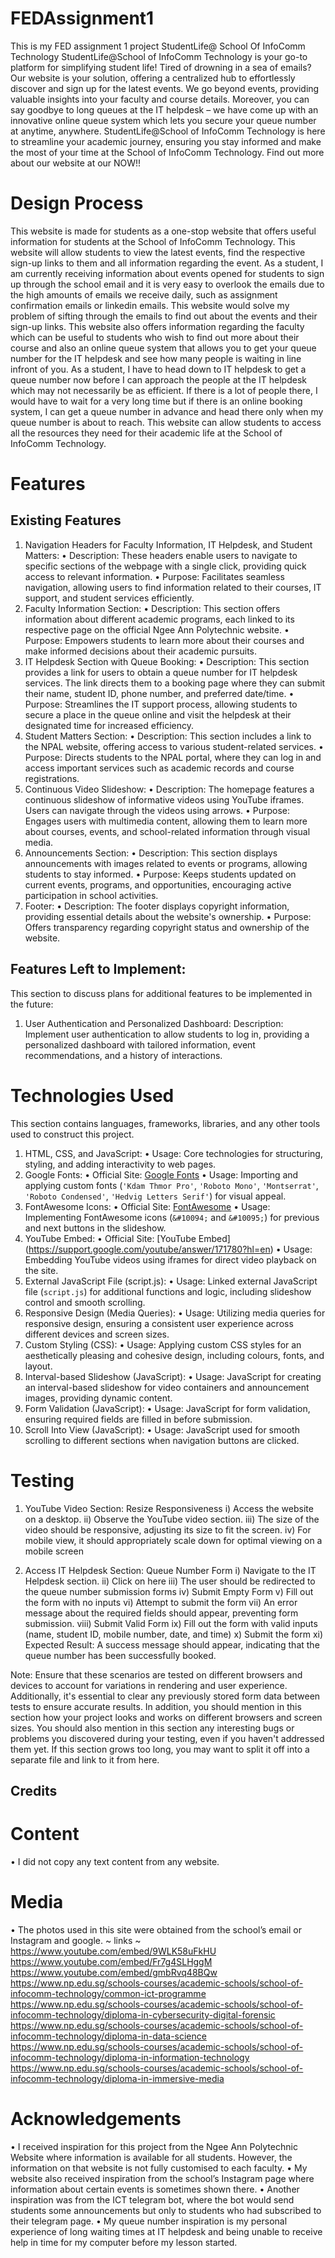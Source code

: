 # FEDAssignment1
This is my FED assignment 1 project
StudentLife@ School Of InfoComm Technology
StudentLife@School of InfoComm Technology is your go-to platform for simplifying student life! Tired of drowning in a sea of emails? Our website is your solution, offering a centralized hub to effortlessly discover and sign up for the latest events. We go beyond events, providing valuable insights into your faculty and course details. Moreover, you can say goodbye to long queues at the IT helpdesk – we have come up with an innovative online queue system which lets you secure your queue number at anytime, anywhere. StudentLife@School of InfoComm Technology is here to streamline your academic journey, ensuring you stay informed and make the most of your time at the School of InfoComm Technology. Find out more about our website at our NOW!!

# Design Process
This website is made for students as a one-stop website that offers useful information for students at the School of InfoComm Technology. This website will allow students to view the latest events, find the respective sign-up links to them and all information regarding the event. As a student, I am currently receiving information about events opened for students to sign up through the school email and it is very easy to overlook the emails due to the high amounts of emails we receive daily, such as assignment confirmation emails or linkedin emails. This website would solve my problem of sifting through the emails to find out about the events and their sign-up links. This website also offers information regarding the faculty which can be useful to students who wish to find out more about their course and also an online queue system that allows you to get your queue number for the IT helpdesk and see how many people is waiting in line infront of you. As a student, I have to head down to IT helpdesk to get a queue number now before I can approach the people at the IT helpdesk which may not necessarily be as efficient. If there is a lot of people there, I would have to wait for a very long time but if there is an online booking system, I can get a queue number in advance and head there only when my queue number is about to reach. This website can allow students to access all the resources they need for their academic life at the School of InfoComm Technology.

# Features
## Existing Features
1.	Navigation Headers for Faculty Information, IT Helpdesk, and Student Matters:
•	Description: These headers enable users to navigate to specific sections of the webpage with a single click, providing quick access to relevant information.
•	Purpose: Facilitates seamless navigation, allowing users to find information related to their courses, IT support, and student services efficiently.
2.	Faculty Information Section:
•	Description: This section offers information about different academic programs, each linked to its respective page on the official Ngee Ann Polytechnic website.
•	Purpose: Empowers students to learn more about their courses and make informed decisions about their academic pursuits.
3.	IT Helpdesk Section with Queue Booking:
•	Description: This section provides a link for users to obtain a queue number for IT helpdesk services. The link directs them to a booking page where they can submit their name, student ID, phone number, and preferred date/time.
•	Purpose: Streamlines the IT support process, allowing students to secure a place in the queue online and visit the helpdesk at their designated time for increased efficiency.
4.	Student Matters Section:
•	Description: This section includes a link to the NPAL website, offering access to various student-related services.
•	Purpose: Directs students to the NPAL portal, where they can log in and access important services such as academic records and course registrations.
5.	Continuous Video Slideshow:
•	Description: The homepage features a continuous slideshow of informative videos using YouTube iframes. Users can navigate through the videos using arrows.
•	Purpose: Engages users with multimedia content, allowing them to learn more about courses, events, and school-related information through visual media.
6.	Announcements Section:
•	Description: This section displays announcements with images related to events or programs, allowing students to stay informed.
•	Purpose: Keeps students updated on current events, programs, and opportunities, encouraging active participation in school activities.
7.	Footer:
•	Description: The footer displays copyright information, providing essential details about the website's ownership.
•	Purpose: Offers transparency regarding copyright status and ownership of the website.

## Features Left to Implement:
This section to discuss plans for additional features to be implemented in the future:
1.	User Authentication and Personalized Dashboard:
Description: Implement user authentication to allow students to log in, providing a personalized dashboard with tailored information, event recommendations, and a history of interactions.

# Technologies Used
This section contains languages, frameworks, libraries, and any other tools used to construct this project. 
1.	HTML, CSS, and JavaScript:
•	Usage: Core technologies for structuring, styling, and adding interactivity to web pages.
2.	Google Fonts:
•	Official Site: [Google Fonts](https://fonts.google.com/)
•	Usage: Importing and applying custom fonts (`'Kdam Thmor Pro'`, `'Roboto Mono'`, `'Montserrat'`, `'Roboto Condensed'`, `'Hedvig Letters Serif'`) for visual appeal.
3.	FontAwesome Icons:
•	Official Site: [FontAwesome](https://fontawesome.com/)
•	Usage: Implementing FontAwesome icons (`&#10094;` and `&#10095;`) for previous and next buttons in the slideshow.
4.	YouTube Embed:
•	Official Site: [YouTube Embed] (https://support.google.com/youtube/answer/171780?hl=en)
•	Usage: Embedding YouTube videos using iframes for direct video playback on the site.
5.	External JavaScript File (script.js):
•	Usage: Linked external JavaScript file (`script.js`) for additional functions and logic, including slideshow control and smooth scrolling.
6.	Responsive Design (Media Queries):
•	Usage: Utilizing media queries for responsive design, ensuring a consistent user experience across different devices and screen sizes.
7.	Custom Styling (CSS):
•	Usage: Applying custom CSS styles for an aesthetically pleasing and cohesive design, including colours, fonts, and layout.
8.	Interval-based Slideshow (JavaScript):
•	Usage: JavaScript for creating an interval-based slideshow for video containers and announcement images, providing dynamic content.
9.	Form Validation (JavaScript):
•	Usage: JavaScript for form validation, ensuring required fields are filled in before submission.
10.	Scroll Into View (JavaScript):
•	Usage: JavaScript used for smooth scrolling to different sections when navigation buttons are clicked.

# Testing
1.	YouTube Video Section: Resize Responsiveness
i)	Access the website on a desktop.
ii)	Observe the YouTube video section.
iii)	The size of the video should be responsive, adjusting its size to fit the screen.
iv)	For mobile view, it should appropriately scale down for optimal viewing on a mobile screen

2.	Access IT Helpdesk Section: Queue Number Form
i)	Navigate to the IT Helpdesk section.
ii)	Click on here 
iii)	The user should be redirected to the queue number submission forms
iv)	Submit Empty Form
v)	Fill out the form with no inputs
vi)	Attempt to submit the form
vii)	An error message about the required fields should appear, preventing form submission.
viii)	Submit Valid Form
ix)	Fill out the form with valid inputs (name, student ID, mobile number, date, and time)
x)	Submit the form
xi)	Expected Result: A success message should appear, indicating that the queue number has been successfully booked.

Note: Ensure that these scenarios are tested on different browsers and devices to account for variations in rendering and user experience. Additionally, it's essential to clear any previously stored form data between tests to ensure accurate results.
In addition, you should mention in this section how your project looks and works on different browsers and screen sizes.
You should also mention in this section any interesting bugs or problems you discovered during your testing, even if you haven't addressed them yet.
If this section grows too long, you may want to split it off into a separate file and link to it from here.

## Credits
# Content
•	I did not copy any text content from any website.

# Media
•	The photos used in this site were obtained from the school’s email or Instagram and google.
~ links ~
https://www.youtube.com/embed/9WLK58uFkHU
https://www.youtube.com/embed/Fr7g4SLHggM
https://www.youtube.com/embed/gmbRvq48BQw
https://www.np.edu.sg/schools-courses/academic-schools/school-of-infocomm-technology/common-ict-programme
https://www.np.edu.sg/schools-courses/academic-schools/school-of-infocomm-technology/diploma-in-cybersecurity-digital-forensic
https://www.np.edu.sg/schools-courses/academic-schools/school-of-infocomm-technology/diploma-in-data-science
https://www.np.edu.sg/schools-courses/academic-schools/school-of-infocomm-technology/diploma-in-information-technology
https://www.np.edu.sg/schools-courses/academic-schools/school-of-infocomm-technology/diploma-in-immersive-media

# Acknowledgements
•	I received inspiration for this project from the Ngee Ann Polytechnic Website where information is available for all students. However, the information on that website is not fully customised to each faculty.
•	My website also received inspiration from the school’s Instagram page where information about certain events is sometimes shown there. 
•	Another inspiration was from the ICT telegram bot, where the bot would send students some announcements but only to students who had subscribed to their telegram page.
•	My queue number inspiration is my personal experience of long waiting times at IT helpdesk and being unable to receive help in time for my computer before my lesson started.
